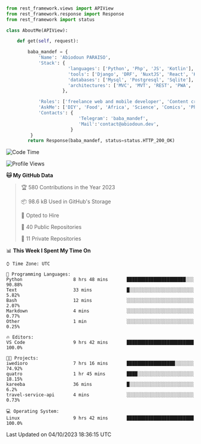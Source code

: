 ###
```python
from rest_framework.views import APIView
from rest_framework.response import Response
from rest_framework import status

class AboutMe(APIView):

    def get(self, request):

        baba_mandef = {
            'Name': 'Abiodoun PARAISO',
            'Stack': {
                       'languages': ['Python', 'Php', 'JS', 'Kotlin'],
                       'tools': ['Django', 'DRF', 'NuxtJS', 'React', 'Kotlin', 'Electron'],
                       'databases': ['Mysql', 'Postgresql', 'Sqlite'],
                       'architectures': ['MVC', 'MVT', 'REST', 'PWA', 'SPA', 'MicroServices']
                     },

            'Roles': ['freelance web and mobile developer', 'Content creator', 'Teacher', 'Mentor'],
            'AskMe': ['DIY', 'Food', 'Africa', 'Science', 'Comics', 'Photography', 'Tech', 'Programming'],
            'Contacts': {
                           'Telegram': 'baba_mandef',
                           'Mail':'contact@abiodoun.dev',
                        }
         }
        return Response(baba_mandef, status=status.HTTP_200_OK)

```                    

<!--START_SECTION:waka-->
![Code Time](http://img.shields.io/badge/Code%20Time-786%20hrs%209%20mins-blue)

![Profile Views](http://img.shields.io/badge/Profile%20Views-0-blue)

**🐱 My GitHub Data** 

> 🏆 580 Contributions in the Year 2023
 > 
> 📦 98.6 kB Used in GitHub's Storage 
 > 
> 💼 Opted to Hire
 > 
> 📜 40 Public Repositories 
 > 
> 🔑 11 Private Repositories  
 > 
📊 **This Week I Spent My Time On** 

```text
⌚︎ Time Zone: UTC

💬 Programming Languages: 
Python                   8 hrs 48 mins       ██████████████████████░░░   90.88% 
Text                     33 mins             █░░░░░░░░░░░░░░░░░░░░░░░░   5.82% 
Bash                     12 mins             ░░░░░░░░░░░░░░░░░░░░░░░░░   2.07% 
Markdown                 4 mins              ░░░░░░░░░░░░░░░░░░░░░░░░░   0.77% 
Other                    1 min               ░░░░░░░░░░░░░░░░░░░░░░░░░   0.25%

🔥 Editors: 
VS Code                  9 hrs 42 mins       █████████████████████████   100.0%

🐱‍💻 Projects: 
iwedioro                 7 hrs 16 mins       ██████████████████░░░░░░░   74.92% 
quatro                   1 hr 45 mins        ████░░░░░░░░░░░░░░░░░░░░░   18.15% 
kareeba                  36 mins             █░░░░░░░░░░░░░░░░░░░░░░░░   6.2% 
travel-service-api       4 mins              ░░░░░░░░░░░░░░░░░░░░░░░░░   0.73%

💻 Operating System: 
Linux                    9 hrs 42 mins       █████████████████████████   100.0%

```


 Last Updated on 04/10/2023 18:36:15 UTC
<!--END_SECTION:waka-->

